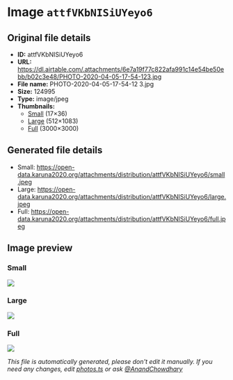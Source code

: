 # Image `attfVKbNISiUYeyo6`

## Original file details

- **ID:** attfVKbNISiUYeyo6
- **URL:** https://dl.airtable.com/.attachments/6e7a19f77c822afa991c14e54be50ebb/b02c3e48/PHOTO-2020-04-05-17-54-123.jpg
- **File name:** PHOTO-2020-04-05-17-54-12 3.jpg
- **Size:** 124995
- **Type:** image/jpeg
- **Thumbnails:**
  - [Small](https://dl.airtable.com/.attachmentThumbnails/6457229a002e31d69c91896557b15de4/fc13712d) (17×36)
  - [Large](https://dl.airtable.com/.attachmentThumbnails/b78168837a48c00e12cb1ed8a10934c8/93bfbbe9) (512×1083)
  - [Full](https://dl.airtable.com/.attachmentThumbnails/038a297887562eb0967e621ca04652a5/3ebbdb38) (3000×3000)

## Generated file details

- Small: https://open-data.karuna2020.org/attachments/distribution/attfVKbNISiUYeyo6/small.jpeg
- Large: https://open-data.karuna2020.org/attachments/distribution/attfVKbNISiUYeyo6/large.jpeg
- Full: https://open-data.karuna2020.org/attachments/distribution/attfVKbNISiUYeyo6/full.jpeg

## Image preview

### Small

![](https://open-data.karuna2020.org/attachments/distribution/attfVKbNISiUYeyo6/small.jpeg)

### Large

![](https://open-data.karuna2020.org/attachments/distribution/attfVKbNISiUYeyo6/large.jpeg)

### Full

![](https://open-data.karuna2020.org/attachments/distribution/attfVKbNISiUYeyo6/full.jpeg)

_This file is automatically generated, please don't edit it manually. If you need any changes, edit [photos.ts](/photos.ts) or ask [@AnandChowdhary](https://github.com/AnandChowdhary)_

